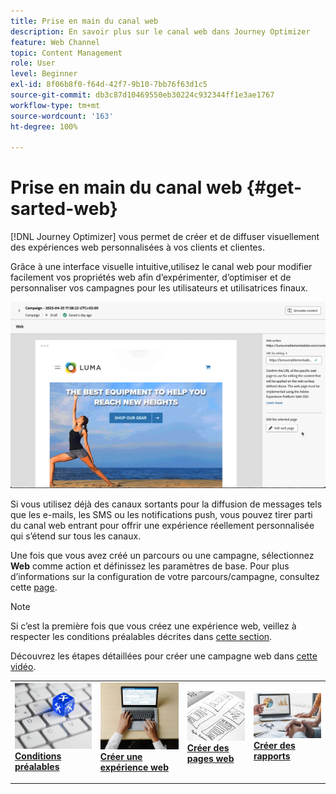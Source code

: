 ```yaml
---
title: Prise en main du canal web
description: En savoir plus sur le canal web dans Journey Optimizer
feature: Web Channel
topic: Content Management
role: User
level: Beginner
exl-id: 8f06b8f0-f64d-42f7-9b10-7bb76f63d1c5
source-git-commit: db3c87d10469550eb30224c932344ff1e3ae1767
workflow-type: tm+mt
source-wordcount: '163'
ht-degree: 100%

---
```


# Prise en main du canal web {#get-sarted-web}

[!DNL Journey Optimizer] vous permet de créer et de diffuser visuellement des expériences web personnalisées à vos clients et clientes.

Grâce à une interface visuelle intuitive,utilisez le canal web pour modifier facilement vos propriétés web afin d’expérimenter, d’optimiser et de personnaliser vos campagnes pour les utilisateurs et utilisatrices finaux.

![](../rn/assets/do-not-localize/web-authoring.gif)

Si vous utilisez déjà des canaux sortants pour la diffusion de messages tels que les e-mails, les SMS ou les notifications push, vous pouvez tirer parti du canal web entrant pour offrir une expérience réellement personnalisée qui s’étend sur tous les canaux.

Une fois que vous avez créé un parcours ou une campagne, sélectionnez **Web** comme action et définissez les paramètres de base. Pour plus d’informations sur la configuration de votre parcours/campagne, consultez cette [page](create-web.md#create-web-experience).

>[!NOTE]
>
>Si c’est la première fois que vous créez une expérience web, veillez à respecter les conditions préalables décrites dans [cette section](web-prerequisites.md).

Découvrez les étapes détaillées pour créer une campagne web dans [cette vidéo](create-web.md#video).

<table style="table-layout:fixed"><tr style="border: 0;">
<td>
<a href="web-prerequisites.md">
<img alt="Prospect" src="../assets/do-not-localize/web-prerequisites.jpg">
</a>
<div><a href="web-prerequisites.md"><strong>Conditions préalables</strong>
</div>
<p>
</td>
<td>
<a href="create-web.md">
<img alt="Peu fréquent" src="../assets/do-not-localize/web-create.jpg">
</a>
<div>
<a href="create-web.md"><strong>Créer une expérience web</strong></a>
</div>
<p></td>
<td>
<a href="web-visual-editor.md">
<img alt="Validation" src="../assets/do-not-localize/web-design.jpg">
</a>
<div>
<a href="web-visual-editor.md"><strong>Créer des pages web</strong></a>
</div>
<p>
</td>
<td>
<a href="monitor-web-experiences.md">
<img alt="Validation" src="../assets/do-not-localize/web-reporting.jpg">
</a>
<div>
<a href="monitor-web-experiences.md"><strong>Créer des rapports</strong></a>
</div>
<p>
</td>
</tr></table>


